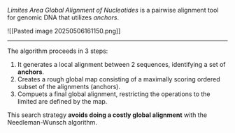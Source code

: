 *Limites Area Global Alignment of Nucleotides* is a pairwise alignment tool for genomic DNA that utilizes *anchors*.

![[Pasted image 20250506161150.png]]

---

The algorithm proceeds in 3 steps:

1. It generates a local alignment between 2 sequences, identifying a set of **anchors**.
2. Creates a rough global map consisting of a maximally scoring ordered subset of the alignments (anchors).
3. Compuets a final global alignment, restricting the operations to the limited are defined by the map.

This search strategy **avoids doing a costly global alignment** with the Needleman-Wunsch algorithm.